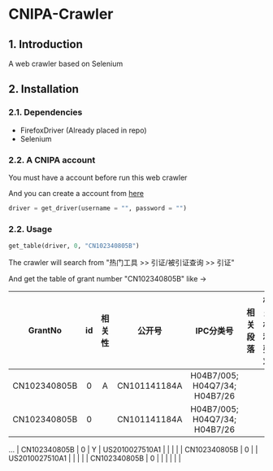 # CNIPA-Crawler

## 1. Introduction

A web crawler based on Selenium

## 2. Installation

### 2.1. Dependencies

* FirefoxDriver (Already placed in repo)
* Selenium

### 2.2. A CNIPA account

You must have a account before run this web crawler

And you can create a account from [here](http://pss-system.cnipa.gov.cn/sipopublicsearch/portal/uiregister-showRegisterPage.shtml, 'link')
```python
driver = get_driver(username = "", password = "")
```

### 2.2. Usage

```python
get_table(driver, 0, "CN102340805B")
```

The crawler will search from "热门工具 >> 引证/被引证查询 >> 引证"

And get the table of grant number "CN102340805B" like ->
				

GrantNo | id | 相关性 | 公开号 | IPC分类号 | 相关段落 | 相关权利要求 |
| :---: | :---: | :---: | :---: | :---: | :---: | :---: |
| CN102340805B | 0| A | CN101141184A | H04B7/005; H04Q7/34; H04B7/26 |  |  |
| CN102340805B | 0|  | CN101141184A | H04B7/005; H04Q7/34; H04B7/26 |  |  |
 ...
| CN102340805B | 0 | Y | US2010027510A1 |  |  |  |
| CN102340805B | 0 |  | US2010027510A1 |  |  |  |
| CN102340805B | 0 |  |  |  |  |  |
